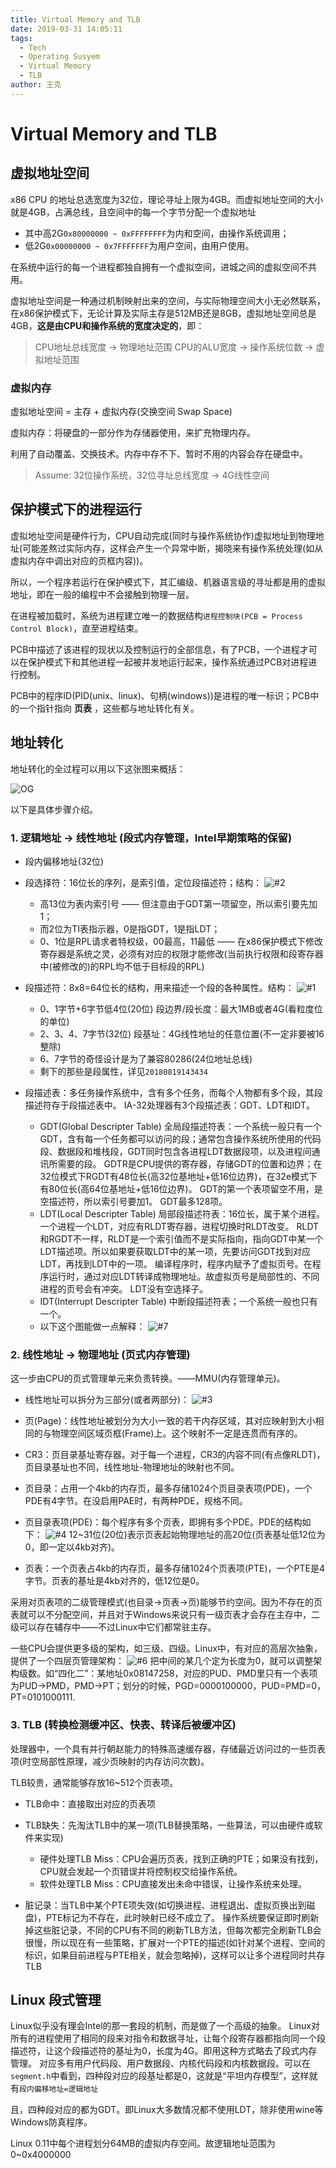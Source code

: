 ```yaml
---
title: Virtual Memory and TLB
date: 2019-03-31 14:05:11
tags:
  - Tech
  - Operating Susyem
  - Virtual Memory
  - TLB
author: 王克
---
```


# Virtual Memory and TLB

## 虚拟地址空间

x86 CPU 的地址总选宽度为32位，理论寻址上限为4GB。而虚拟地址空间的大小就是4GB，占满总线，且空间中的每一个字节分配一个虚拟地址

* 其中高2G`0x80000000 ~ 0xFFFFFFFF`为内和空间，由操作系统调用；
* 低2G`0x00000000 ~ 0x7FFFFFFF`为用户空间，由用户使用。

在系统中运行的每一个进程都独自拥有一个虚拟空间，进城之间的虚拟空间不共用。

虚拟地址空间是一种通过机制映射出来的空间，与实际物理空间大小无必然联系，在x86保护模式下，无论计算及实际主存是512MB还是8GB，虚拟地址空间总是4GB，**这是由CPU和操作系统的宽度决定的**，即：

> CPU地址总线宽度 → 物理地址范围
> CPU的ALU宽度 → 操作系统位数 → 虚拟地址范围

### 虚拟内存

虚拟地址空间 = 主存 + 虚拟内存(交换空间 Swap Space)

虚拟内存：将硬盘的一部分作为存储器使用，来扩充物理内存。

利用了自动覆盖、交换技术。内存中存不下、暂时不用的内容会存在硬盘中。

> Assume: 32位操作系统，32位寻址总线宽度 → 4G线性空间

## 保护模式下的进程运行

虚拟地址空间是硬件行为，CPU自动完成(同时与操作系统协作)虚拟地址到物理地址(可能差熬过实际内存，这样会产生一个异常中断，揭晓来有操作系统处理(如从虚拟内存中调出对应的页框内容))。

所以，一个程序若运行在保护模式下，其汇编级、机器语言级的寻址都是用的虚拟地址，即在一般的编程中不会接触到物理一层。

在进程被加载时，系统为进程建立唯一的数据结构`进程控制块(PCB = Process Control Block)`，直至进程结束。

PCB中描述了该进程的现状以及控制运行的全部信息，有了PCB，一个进程才可以在保护模式下和其他进程一起被并发地运行起来，操作系统通过PCB对进程进行控制。

PCB中的程序ID(PID(unix、linux)、句柄(windows))是进程的唯一标识；PCB中的一个指针指向 **页表** ，这些都与地址转化有关。

## 地址转化

地址转化的全过程可以用以下这张图来概括：

![OG](OG.png)

以下是具体步骤介绍。

### 1. 逻辑地址 → 线性地址 (段式内存管理，Intel早期策略的保留)

* 段内偏移地址(32位)

* 段选择符：16位长的序列，是索引值，定位段描述符；结构：
  ![#2](%232.png)
  * 高13位为表内索引号 —— 但注意由于GDT第一项留空，所以索引要先加1；
  * 而2位为TI表指示器，0是指GDT，1是指LDT；
  * 0、1位是RPL请求者特权级，00最高，11最低 —— 在x86保护模式下修改寄存器是系统之灵，必须有对应的权限才能修改(当前执行权限和段寄存器中(被修改的)的RPL均不低于目标段的RPL)

* 段描述符：8x8=64位长的结构，用来描述一个段的各种属性。结构：
   ![#1](%231.png)
  * 0、1字节+6字节低4位(20位) 段边界/段长度：最大1MB或者4G(看粒度位的单位)
  * 2、3、4、7字节(32位) 段基址：4G线性地址的任意位置(不一定非要被16整除)
  * 6、7字节的奇怪设计是为了兼容80286(24位地址总线)
  * 剩下的那些是段属性，详见`20180819143434`

* 段描述表：多任务操作系统中，含有多个任务，而每个人物都有多个段，其段描述符存于段描述表中。
  IA-32处理器有3个段描述表：GDT、LDT和IDT。
  * GDT(Global Descripter Table) 全局段描述符表：一个系统一般只有一个GDT，含有每一个任务都可以访问的段；通常包含操作系统所使用的代码段、数据段和堆栈段，GDT同时包含各进程LDT数据段项，以及进程间通讯所需要的段。
    GDTR是CPU提供的寄存器，存储GDT的位置和边界；在32位模式下RGDT有48位长(高32位基地址+低16位边界)，在32e模式下有80位长(高64位基地址+低16位边界)。
    GDT的第一个表项留空不用，是空描述符，所以索引号要加1。
    GDT最多128项。
  * LDT(Local Descripter Table) 局部段描述符表：16位长，属于某个进程。一个进程一个LDT，对应有RLDT寄存器，进程切换时RLDT改变。
    RLDT和RGDT不一样，RLDT是一个索引值而不是实际指向，指向GDT中某一个LDT描述项。所以如果要获取LDT中的某一项，先要访问GDT找到对应LDT，再找到LDT中的一项。
    编译程序时，程序内赋予了虚拟页号。在程序运行时，通过对应LDT转译成物理地址。故虚拟页号是局部性的、不同进程的页号会有冲突。
    LDT没有空选择子。
  * IDT(Interrupt Descripter Table) 中断段描述符表；一个系统一般也只有一个。
  * 以下这个图能做一点解释：
    ![#7](%237.png)

### 2. 线性地址 → 物理地址 (页式内存管理)

这一步由CPU的页式管理单元来负责转换。——MMU(内存管理单元)。

* 线性地址可以拆分为三部分(或者两部分)：
  ![#3](%233.png)

* 页(Page)：线性地址被划分为大小一致的若干内存区域，其对应映射到大小相同的与物理空间区域页框(Frame)上。这个映射不一定是连贯而有序的。

* CR3：页目录基址寄存器。对于每一个进程，CR3的内容不同(有点像RLDT)，页目录基址也不同，线性地址-物理地址的映射也不同。

* 页目录：占用一个4kb的内存页，最多存储1024个页目录表项(PDE)，一个PDE有4字节。在没启用PAE时，有两种PDE，规格不同。

* 页目录表项(PDE)：每个程序有多个页表，即拥有多个PDE。PDE的结构如下：
  ![#4](%234.png)
  12~31位(20位)表示页表起始物理地址的高20位(页表基址低12位为0，即一定以4kb对齐)。

* 页表：一个页表占4kb的内存页，最多存储1024个页表项(PTE)，一个PTE是4字节。页表的基址是4kb对齐的，低12位是0。

采用对页表项的二级管理模式(也目录→页表→页)能够节约空间。因为不存在的页表就可以不分配空间，并且对于Windows来说只有一级页表才会存在主存中，二级可以存在辅存中——不过Linux中它们都常驻主存。

一些CPU会提供更多级的架构，如三级、四级。Linux中，有对应的高层次抽象，提供了一个四层页管理架构：
![#6](%236.png)
把中间的某几个定为长度为0，就可以调整架构级数。如“四化二”：某地址0x08147258，对应的PUD、PMD里只有一个表项为PUD→PMD，PMD→PT；划分的时候，PGD=0000100000，PUD=PMD=0，PT=0101000111.

### 3. TLB (转换检测缓冲区、快表、转译后被缓冲区)

处理器中，一个具有并行朝赵能力的特殊高速缓存器，存储最近访问过的一些页表项(时空局部性原理，减少页映射的内存访问次数)。

TLB较贵，通常能够存放16~512个页表项。

* TLB命中：直接取出对应的页表项
* TLB缺失：先淘汰TLB中的某一项(TLB替换策略，一些算法，可以由硬件或软件来实现)
  * 硬件处理TLB Miss：CPU会遍历页表，找到正确的PTE；如果没有找到，CPU就会发起一个页错误并将控制权交给操作系统。
  * 软件处理TLB Miss：CPU直接发出未命中错误，让操作系统来处理。

* 脏记录：当TLB中某个PTE项失效(如切换进程、进程退出、虚拟页换出到磁盘)，PTE标记为不存在，此时映射已经不成立了。
  操作系统要保证即时刷新掉这些脏记录，不同的CPU有不同的刷新TLB方法，但每次都完全刷新TLB会很慢，所以现在有一些策略，扩展对一个PTE的描述(如针对某个进程、空间的标识，如果目前进程与PTE相关，就会忽略掉)，这样可以让多个进程同时共存TLB

## Linux 段式管理

Linux似乎没有理会Intel的那一套段的机制，而是做了一个高级的抽象。
Linux对所有的进程使用了相同的段来对指令和数据寻址，让每个段寄存器都指向同一个段描述符，让这个段描述符的基址为0，长度为4G。即用这种方式略去了段式内存管理。
对应多有用户代码段、用户数据段、内核代码段和内核数据段。可以在`segment.h`中看到，四种段对应的段基址都是0，这就是“平坦内存模型”，这样就有`段内偏移地址=逻辑地址`

且，四种段对应的都为GDT。即Linux大多数情况都不使用LDT，除非使用wine等Windows防真程序。

Linux 0.11中每个进程划分64MB的虚拟内存空间。故逻辑地址范围为0~0x4000000
